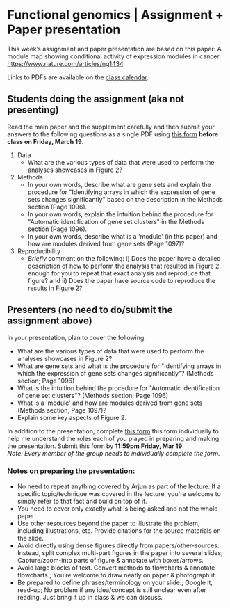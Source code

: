 # Functional genomics | Assignment + Paper presentation

This week’s assignment and paper presentation are based on this paper:
A module map showing conditional activity of expression modules in cancer
https://www.nature.com/articles/ng1434

Links to PDFs are available on the [class calendar](https://github.com/krishnanlab/teaching/blob/master/2021-spring_compbio/schedule-lectures-assignments.md#class-calendar).


## Students doing the assignment (aka not presenting)
Read the main paper and the supplement carefully and then submit your answers to the following questions as a single PDF using [this form](https://forms.gle/WK6EqL5RcATdJpfK8) **before class on Friday, March 19**.

1. Data
    - What are the various types of data that were used to perform the analyses showcases in Figure 2?
2. Methods
    - In your own words, describe what are gene sets and explain the procedure for "Identifying arrays in which the expression of gene sets changes significantly" based on the description in the Methods section (Page 1096).
    - In your own words, explain the intuition behind the procedure for "Automatic identification of gene set clusters" in the Methods section (Page 1096).
    - In your own words, describe what is a 'module' (in this paper) and how are modules derived from gene sets (Page 1097)?
3. Reproducibility
    - _Briefly_ comment on the following: i) Does the paper have a detailed description of how to perform the analysis that resulted in Figure 2, enough for you to repeat that exact analysis and reproduce that figure? and ii) Does the paper have source code to reproduce the results in Figure 2?


## Presenters (no need to do/submit the assignment above)
In your presentation, plan to cover the following:
- What are the various types of data that were used to perform the analyses showcases in Figure 2?
- What are gene sets and what is the procedure for "Identifying arrays in which the expression of gene sets changes significantly"? (Methods section; Page 1096)
- What is the intuition behind the procedure for "Automatic identification of gene set clusters"? (Methods section; Page 1096)
- What is a 'module' and how are modules derived from gene sets (Methods section; Page 1097)?
- Explain some key aspects of Figure 2.

In addition to the presentation, complete [this form](https://forms.gle/o9WqGAf5rcaJgNRm9) this form individually to help me understand the roles each of you played in preparing and making the presentation. Submit this form by **11:59pm Friday, Mar 19**.  
_Note: Every member of the group needs to individually complete the form._

### Notes on preparing the presentation:
* No need to repeat anything covered by Arjun as part of the lecture. If a specific topic/technique was covered in the lecture, you're welcome to simply refer to that fact and build on top of it.
* You need to cover only exactly what is being asked and not the whole paper.
* Use other resources beyond the paper to illustrate the problem, including illustrations, etc. Provide citations for the source materials on the slide.
* Avoid directly using dense figures directly from papers/other-sources. Instead, split complex multi-part figures in the paper into several slides; Capture/zoom-into parts of figure & annotate with boxes/arrows.
* Avoid large blocks of text. Convert methods to flowcharts & annotate flowcharts.; You’re welcome to draw neatly on paper & photograph it.
* Be prepared to define phrases/terminology on your slide.; Google it, read-up; No problem if any idea/concept is still unclear even after reading. Just bring it up in class & we can discuss.
